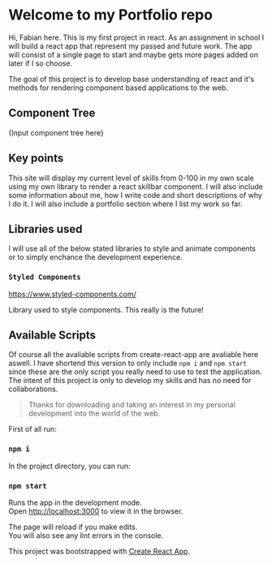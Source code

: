 # Welcome to my Portfolio repo
Hi, Fabian here. This is my first project in react. As an assignment in school I will build a react app that represent my passed and future work. The app will consist of a single page to start and maybe gets more pages added on later if I so choose. 

The goal of this project is to develop base understanding of react and it's methods for rendering component based applications to the web.

## Component Tree
{Input component tree here}

## Key points
This site will display my current level of skills from 0-100 in my own scale using my own library to render a react skillbar component. I will also include some information about me, how I write code and short descriptions of why I do it. I will also include a portfolio section where I list my work so far. 

## Libraries used
I will use all of the below stated libraries to style and animate components or to simply enchance the development experience. 

### `Styled Components` 
https://www.styled-components.com/

Library used to style components. This really is the future!


## Available Scripts

Of course all the avaliable scripts from create-react-app are avaliable here aswell. I have shortend this version to only include `npm i` and `npm start` since these are the only script you really need to use to test the application. The intent of this project is only to develop my skills and has no need for collaborations. 

>Thanks for downloading and taking an interest in my personal development into the world of the web.

First of all run:

### `npm i`

In the project directory, you can run:

### `npm start`

Runs the app in the development mode.<br>
Open [http://localhost:3000](http://localhost:3000) to view it in the browser.

The page will reload if you make edits.<br>
You will also see any lint errors in the console.

This project was bootstrapped with [Create React App](https://github.com/facebook/create-react-app).
